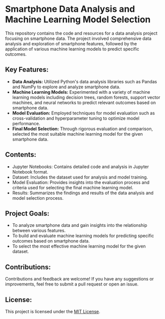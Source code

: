 # Smartphone Data Analysis and Machine Learning Model Selection

This repository contains the code and resources for a data analysis project focusing on smartphone data. The project involved comprehensive data analysis and exploration of smartphone features, followed by the application of various machine learning models to predict specific outcomes.

## Key Features:
- **Data Analysis:** Utilized Python's data analysis libraries such as Pandas and NumPy to explore and analyze smartphone data.
- **Machine Learning Models:** Experimented with a variety of machine learning models including decision trees, random forests, support vector machines, and neural networks to predict relevant outcomes based on smartphone data.
- **Model Evaluation:** Employed techniques for model evaluation such as cross-validation and hyperparameter tuning to optimize model performance.
- **Final Model Selection:** Through rigorous evaluation and comparison, selected the most suitable machine learning model for the given smartphone data.

## Contents:
- Jupyter Notebooks: Contains detailed code and analysis in Jupyter Notebook format.
- Dataset: Includes the dataset used for analysis and model training.
- Model Evaluation: Provides insights into the evaluation process and criteria used for selecting the final machine learning model.
- Results: Summarizes the findings and results of the data analysis and model selection process.

## Project Goals:
- To analyze smartphone data and gain insights into the relationship between various features.
- To build and evaluate machine learning models for predicting specific outcomes based on smartphone data.
- To select the most effective machine learning model for the given dataset.

## Contributions:
Contributions and feedback are welcome! If you have any suggestions or improvements, feel free to submit a pull request or open an issue.

## License:
This project is licensed under the [MIT License](LICENSE).
